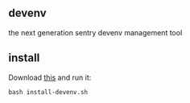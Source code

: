 ## devenv

the next generation sentry devenv management tool

## install

Download [this](https://raw.githubusercontent.com/getsentry/devenv/main/install-devenv.sh) and run it:

```
bash install-devenv.sh
```
